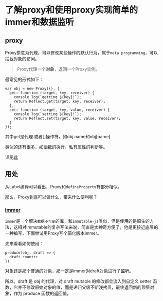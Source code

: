 # 了解proxy和使用proxy实现简单的immer和数据监听

## proxy

Proxy原意为代理，可以修改某些操作的默认行为，属于`meta programming`，可以拦截对象的访问。

> Proxy代理一个**对象**，返回一个Proxy实例。

最常见的形式如下：

```
var obj = new Proxy({}, {
  get: function (target, key, receiver) {
    console.log(`getting ${key}!`);
    return Reflect.get(target, key, receiver);
  },
  set: function (target, key, value, receiver) {
    console.log(`setting ${key}!`);
    return Reflect.set(target, key, value, receiver);
  }
});
```

其中get是代理.或者[]操作符，如obj.name和obj[name]

类似的还有很多，如函数的执行，私有属性的判断等。

详见[此](http://es6.ruanyifeng.com/#docs/proxy)

## 用处

从Label编译可以看出，Proxy和`defineProperty`有部分相似。

那么，Proxy到底可以做什么，带来什么便利呢？

### [immer](https://github.com/mweststrate/immer)

`immer`是一个解决`数据不可变`的库，和`immutable-js`类似，但是使用的是原生的方法，这相对immutable的复杂写法来说，简直是太神奇方便了，他是更接近底层的一种编写，下面尝试用Proxy写个简化版本immer。

先来看看如何使用：

```
produce(obj, draft => {
  draft.count++
})
```

对象还是那个普通的对象，那一定是immer对draft对象进行了监听。

所以，draft 是 obj 的代理，对 draft mutable 的修改都会流入到自定义 setter 函数，它并不修改原始对象的值，而是递归父级不断浅拷贝，最终返回新的顶层对象，作为 produce 函数的返回值。
